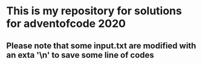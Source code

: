 # This is my repository for solutions for adventofcode 2020

## Please note that some input.txt are modified with an exta '\n' to save some line of codes
